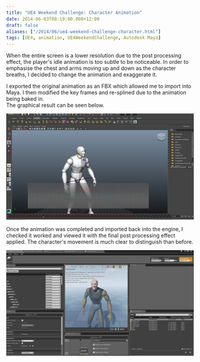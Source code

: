 ```yaml
---
title: "UE4 Weekend Challenge: Character Animation"
date: 2014-06-03T08:19:00.000+12:00
draft: false
aliases: ["/2014/06/ue4-weekend-challenge-character.html"]
tags: [UE4, animation, UE4WeekendChallenge, Autodesk Maya]
---
```


When the entire screen is a lower resolution due to the post processing effect, the player's idle animation is too subtle to be noticeable. In order to emphasise the chest and arms moving up and down as the character breaths, I decided to change the animation and exaggerate it.

I exported the original animation as an FBX which allowed me to import into Maya. I then modified the key frames and re-splined due to the animation being baked in.  
The graphical result can be seen below.

![](animEditing.jpg)

Once the animation was completed and imported back into the engine, I checked it worked and viewed it with the final post processing effect applied. The character's movement is much clear to distinguish than before.

![](animUE.jpg)
